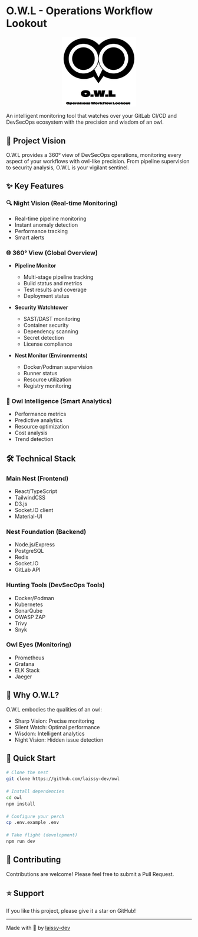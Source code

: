 # O.W.L - Operations Workflow Lookout

<div align="center">
  <img src="./assets/images/owl-logo.png" alt="O.W.L Logo" width="200">
</div>

An intelligent monitoring tool that watches over your GitLab CI/CD and DevSecOps ecosystem with the precision and wisdom of an owl.

## 🦉 Project Vision

O.W.L provides a 360° view of DevSecOps operations, monitoring every aspect of your workflows with owl-like precision. From pipeline supervision to security analysis, O.W.L is your vigilant sentinel.

## ✨ Key Features

### 🔍 Night Vision (Real-time Monitoring)

* Real-time pipeline monitoring
* Instant anomaly detection
* Performance tracking
* Smart alerts

### 🌐 360° View (Global Overview)

* **Pipeline Monitor**
  
  * Multi-stage pipeline tracking
  * Build status and metrics
  * Test results and coverage
  * Deployment status

* **Security Watchtower**
  
  * SAST/DAST monitoring
  * Container security
  * Dependency scanning
  * Secret detection
  * License compliance

* **Nest Monitor (Environments)**
  
  * Docker/Podman supervision
  * Runner status
  * Resource utilization
  * Registry monitoring

### 🧠 Owl Intelligence (Smart Analytics)

* Performance metrics
* Predictive analytics
* Resource optimization
* Cost analysis
* Trend detection

## 🛠️ Technical Stack

### Main Nest (Frontend)

* React/TypeScript
* TailwindCSS
* D3.js
* Socket.IO client
* Material-UI

### Nest Foundation (Backend)

* Node.js/Express
* PostgreSQL
* Redis
* Socket.IO
* GitLab API

### Hunting Tools (DevSecOps Tools)

* Docker/Podman
* Kubernetes
* SonarQube
* OWASP ZAP
* Trivy
* Snyk

### Owl Eyes (Monitoring)

* Prometheus
* Grafana
* ELK Stack
* Jaeger

## 🦉 Why O.W.L?

O.W.L embodies the qualities of an owl:

* Sharp Vision: Precise monitoring
* Silent Watch: Optimal performance
* Wisdom: Intelligent analytics
* Night Vision: Hidden issue detection

## 🚀 Quick Start

```bash
# Clone the nest
git clone https://github.com/laissy-dev/owl

# Install dependencies
cd owl
npm install

# Configure your perch
cp .env.example .env

# Take flight (development)
npm run dev
```

## 🤝 Contributing

Contributions are welcome! Please feel free to submit a Pull Request.

## ⭐ Support

If you like this project, please give it a star on GitHub!

---

Made with 🦉 by [laissy-dev](https://github.com/laissy-dev)
